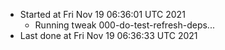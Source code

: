   - Started at Fri Nov 19 06:36:01 UTC 2021
    - Running tweak 000-do-test-refresh-deps...
  - Last done at Fri Nov 19 06:36:33 UTC 2021
